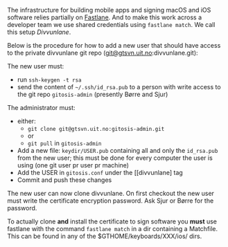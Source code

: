 The infrastructure for building mobile apps and signing macOS and iOS software
relies partially on [Fastlane](https://fastlane.tools/). And to make this work
across a developer team we use shared credentials using `fastlane match`. We
call this setup *Divvunlane*.

Below is the procedure for how to add a new user that should have access to the
private divvunlane git repo (git@gtsvn.uit.no:divvunlane.git):

The new user must:
* run `ssh-keygen -t rsa`
* send the content of `~/.ssh/id_rsa.pub` to a person with write access to the
  git repo `gitosis-admin` (presently Børre and Sjur)

The administrator must:
* either:
    - `git clone git@gtsvn.uit.no:gitosis-admin.git`
    - or
    - `git pull` in `gitosis-admin`
* Add a new file: `keydir/USER.pub` containing all and only the `id_rsa.pub`
  from the new user; this must be done for every computer the user is using (one
  git user pr user pr machine)
* Add the USER in `gitosis.conf` under the [[divvunlane] tag
* Commit and push these changes

The new user can now clone divvunlane. On first checkout the new user must write
the certificate encryption password. Ask Sjur or Børre for the password.

To actually clone **and** install the certificate to sign software you **must**
use fastlane with the command `fastlane match` in a dir containing a
Matchfile. This can be found in any of the $GTHOME/keyboards/XXX/ios/ dirs.
